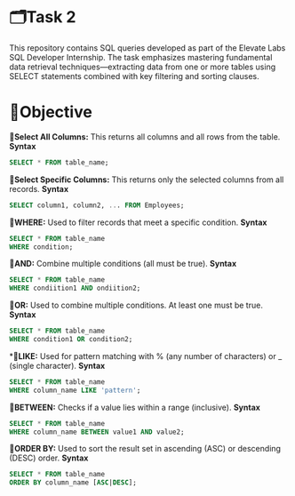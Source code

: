 # 🗂️Task 2
This repository contains SQL queries developed as part of the Elevate Labs SQL Developer Internship. The task emphasizes mastering fundamental data retrieval techniques—extracting data from one or more tables using SELECT statements combined with key filtering and sorting clauses.
# 🎯Objective
**🔹Select All Columns:**
This returns all columns and all rows from the table.
**Syntax**
```sql
SELECT * FROM table_name;
```
**🔹Select Specific Columns:**
This returns only the selected columns from all records.
**Syntax**
```sql
SELECT column1, column2, ... FROM Employees;
```
**🔹WHERE:**
Used to filter records that meet a specific condition.
**Syntax**
```sql
SELECT * FROM table_name
WHERE condition;
```
**🔹AND:**
Combine multiple conditions (all must be true).
**Syntax**
```sql
SELECT * FROM table_name
WHERE condiition1 AND ondiition2;
```
**🔹OR:**
Used to combine multiple conditions. At least one must be true.
**Syntax**
```sql
SELECT * FROM table_name
WHERE condition1 OR condition2;
```
***🔹LIKE:**
Used for pattern matching with % (any number of characters) or _ (single character).
**Syntax**
```sql
SELECT * FROM table_name
WHERE column_name LIKE 'pattern';
```
**🔹BETWEEN:**
Checks if a value lies within a range (inclusive).
**Syntax**
```sql
SELECT * FROM table_name
WHERE column_name BETWEEN value1 AND value2;
```
**🔹ORDER BY:**
Used to sort the result set in ascending (ASC) or descending (DESC) order.
**Syntax**
```sql
SELECT * FROM table_name
ORDER BY column_name [ASC|DESC];
```





